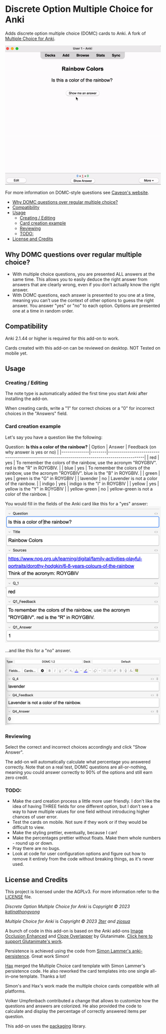 <!-- omit in toc -->
# Discrete Option Multiple Choice for Anki

Adds discrete option multiple choice (DOMC) cards to Anki. A fork of [Multiple Choice for Anki](https://ankiweb.net/shared/info/1566095810).

![Alt text](gif2.gif)

For more information on DOMC-style questions see [Caveon's website](https://domc.caveon.com/home).


- [Why DOMC questions over regular multiple choice?](#why-domc-questions-over-regular-multiple-choice)
- [Compatibility](#compatibility)
- [Usage](#usage)
  - [Creating / Editing](#creating--editing)
  - [Card creation example](#card-creation-example)
  - [Reviewing](#reviewing)
  - [TODO:](#todo)
- [License and Credits](#license-and-credits)

## Why DOMC questions over regular multiple choice? 
- With multiple choice questions, you are presented ALL answers at the same time. This allows you to easily deduce the right answer from answers that are clearly wrong, even if you don't actually know the right answer.
- With DOMC questions, each answer is presented to you one at a time, meaning you can't use the context of other options to guess the right answer. You answer "yes" or "no" to each option. Options are presented one at a time in random order.

## Compatibility

Anki 2.1.44 or higher is required for this add-on to work.

Cards created with this add-on can be reviewed on desktop. NOT Tested on mobile yet. 

## Usage

### Creating / Editing

The note type is automatically added the first time you start Anki after installing the add-on.

When creating cards, write a "1" for correct choices or a "0" for incorrect choices in the "Answers" field.

### Card creation example
Let's say you have a question like the following: 

Question: **Is this a color of the rainbow?**
| Option       | Answer | Feedback (on why answer is yes or no)                                                          |
|--------------|--------|------------------------------------------------------------------------------------------------|
| red          | yes    | To remember the colors of the rainbow, use the acronym "ROYGBIV". red is the "R" in ROYGBIV.   |
| blue         | yes    | To remember the colors of the rainbow, use the acronym "ROYGBIV". blue is the "B" in ROYGBIV.  |
| green        | yes    | green is the "G" in ROYGBIV                                                                    |
| lavender     | no     | Lavender is not a color of the rainbow.                                                        |
| indigo       | yes    | indigo is the "I" in ROYGBIV                                                                   |
| yellow       | yes    | yellow is the "Y" in ROYGBIV                                                                   |
| yellow-green | no     | yellow-green is not a color of the rainbow.                                                    |

You would fill in the fields of the Anki card like this for a "yes" answer: 
![Alt text](image-3.png)

...and like this for a "no" answer.

![Alt text](image-1.png)


### Reviewing
Select the correct and incorrect choices accordingly and click "Show Answer".

The add-on will automatically calculate what percentage you answered correctly. Note that on a real test, DOMC questions are all-or-nothing, meaning you could answer correctly to 90% of the options and still earn zero credit. 

### TODO:
- Make the card creation process a little more user friendly. I don't like the idea of having THREE fields for one different option, but I don't see a way to have multiple values for one field without introducing higher chances of user error.
- Test the cards on mobile. Not sure if they work or if they would be difficult to view. 
- Make the styling prettier, eventually, because I can!
- Make the percentages prettier without floats. Make them whole numbers - round up or down. 
- Pray there are no bugs.
- Look at code for user configuration options and figure out how to remove it entirely from the code without breaking things, as it's never used.

## License and Credits

This project is licensed under the AGPLv3.
For more information refer to the [LICENSE](https://github.com/zjosua/anki-mc/blob/master/LICENSE) file.

*Discrete Option Multiple Choice for Anki* is *Copyright © 2023 [katinathongvong](https://github.com/katinathongvong)*

*Multiple Choice for Anki* is *Copyright © 2023 [3ter](https://github.com/3ter) and [zjosua](https://github.com/zjosua)*

A bunch of code in this add-on is based on the Anki add-ons [Image Occlusion Enhanced](https://github.com/glutanimate/image-occlusion-enhanced) and [Cloze Overlapper](https://github.com/glutanimate/cloze-overlapper) by Glutanimate.
[Click here to support Glutanimate's work](https://glutanimate.com/support-my-work/).

Persistence is achieved using the code from [Simon Lammer's anki-persistence](https://github.com/SimonLammer/anki-persistence).
Great work Simon!

[Hax](https://github.com/Schlauer-Hax) merged the Multiple Choice card template with Simon Lammer's persistence code.
He also reworked the card templates into one single all-in-one template.
Thanks a lot!

Simon's and Hax's work made the multiple choice cards compatible with all platforms.

Volker Umpfenbach contributed a change that allows to customize how the questions and answers are colorized.
He also provided the code to calculate and display the percentage of correctly answered items per question.

This add-on uses the [packaging](https://packaging.pypa.io/en/latest/) library.
